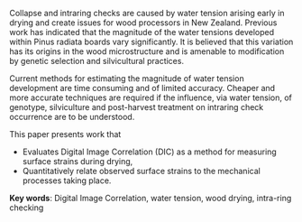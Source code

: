 Collapse and intraring checks are caused by water tension arising early in drying and create issues for wood processors in New Zealand. Previous work has indicated that the magnitude of the water tensions developed within Pinus radiata boards vary significantly. It is believed that this variation has its origins in the wood microstructure and is amenable to modification by genetic selection and silvicultural practices. 

Current methods for estimating the magnitude of water tension development are time consuming and of limited accuracy. Cheaper and more accurate techniques are required if the influence, via water tension, of genotype, silviculture and post-harvest treatment on intraring check occurrence are to be understood.

This paper presents work that

* Evaluates Digital Image Correlation (DIC) as a method for measuring surface strains during drying,
* Quantitatively relate observed surface strains to the mechanical processes taking place.

**Key words**: Digital Image Correlation, water tension, wood drying, intra-ring checking
  
  
  
  